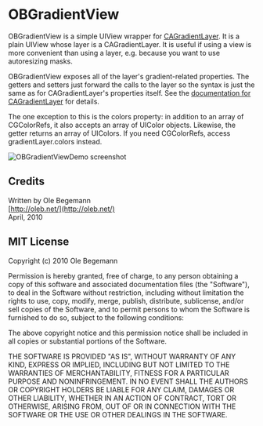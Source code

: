 # OBGradientView

OBGradientView is a simple UIView wrapper for [CAGradientLayer][CAGradientLayerReference]. It is a
plain UIView whose layer is a CAGradientLayer. It is useful if using a view is more convenient than
using a layer, e.g. because you want to use autoresizing masks.
 
OBGradientView exposes all of the layer's gradient-related properties. The getters and setters just
forward the calls to the layer so the syntax is just the same as for CAGradientLayer's properties itself.
See the [documentation for CAGradientLayer][CAGradientLayerReference] for details.
 
The one exception to this is the colors property: in addition to an array of CGColorRefs, it also accepts
an array of UIColor objects. Likewise, the getter returns an array of UIColors. If you need CGColorRefs,
access gradientLayer.colors instead.

![OBGradientViewDemo screenshot][screenshot]
 
## Credits

Written by Ole Begemann  
[http://oleb.net/](http://oleb.net/)  
April, 2010


## MIT License

Copyright (c) 2010 Ole Begemann

Permission is hereby granted, free of charge, to any person obtaining a copy
of this software and associated documentation files (the "Software"), to deal
in the Software without restriction, including without limitation the rights
to use, copy, modify, merge, publish, distribute, sublicense, and/or sell
copies of the Software, and to permit persons to whom the Software is
furnished to do so, subject to the following conditions:

The above copyright notice and this permission notice shall be included in
all copies or substantial portions of the Software.

THE SOFTWARE IS PROVIDED "AS IS", WITHOUT WARRANTY OF ANY KIND, EXPRESS OR
IMPLIED, INCLUDING BUT NOT LIMITED TO THE WARRANTIES OF MERCHANTABILITY,
FITNESS FOR A PARTICULAR PURPOSE AND NONINFRINGEMENT. IN NO EVENT SHALL THE
AUTHORS OR COPYRIGHT HOLDERS BE LIABLE FOR ANY CLAIM, DAMAGES OR OTHER
LIABILITY, WHETHER IN AN ACTION OF CONTRACT, TORT OR OTHERWISE, ARISING FROM,
OUT OF OR IN CONNECTION WITH THE SOFTWARE OR THE USE OR OTHER DEALINGS IN
THE SOFTWARE.

[CAGradientLayerReference]: http://developer.apple.com/iphone/library/documentation/GraphicsImaging/Reference/CAGradientLayer_class/Reference/Reference.html "CAGradientLayer Class Reference"
[screenshot]: http://github.com/ole/OBGradientView/raw/master/OBGradientViewDemo-screenshot.png